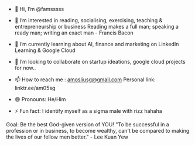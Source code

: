 - 👋 Hi, I’m @famsssss
- 👀 I’m interested in reading, socialising, exercising, teaching & entrepreneurship or business
Reading makes a full man; speaking a ready man; writing an exact man - Francis Bacon
  
- 🌱 I’m currently learning about AI, finance and marketing on LinkedIn Learning & Google Cloud
  
- 💞️ I’m looking to collaborate on startup ideations, google cloud projects for now..
  
- 📫 How to reach me : amosliusg@gmail.com
  Personal link: linktr.ee/am05sg 
  
- 😄 Pronouns: He/Him
- ⚡ Fun fact: I identify myself as a sigma male with rizz hahaha

Goal: Be the best God-given version of YOU!
"To be successful in a profession or in business, to become wealthy, can't be compared to making the lives of our fellow men better." - Lee Kuan Yew

<!---
famsssss/famsssss is a ✨ special ✨ repository because its `README.md` (this file) appears on your GitHub profile.
You can click the Preview link to take a look at your changes.
--->
